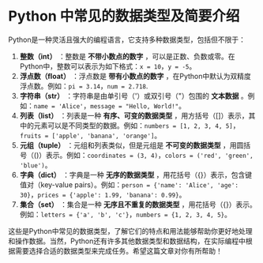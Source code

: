 # Python 中常见的数据类型及简要介绍

Python是一种灵活且强大的编程语言，它支持多种数据类型，包括但不限于：

1. **整数（int）** ：整数是 **不带小数点的数字** ，可以是正数、负数或零。在Python中，整数可以表示为如下格式：`x = 10`，`y = -5`。
2. **浮点数（float）** ：浮点数是 **带有小数点的数字** ，在Python中默认为双精度浮点数。例如：`pi = 3.14`，`num = 2.718`.
3. **字符串（str）** ：字符串是由单引号（'）或双引号（"）包围的 **文本数据** 。例如：`name = 'Alice'`，`message = "Hello, World!"`。
4. **列表（list）** ：列表是一种 **有序、可变的数据类型** ，用方括号（[]）表示，其中的元素可以是不同类型的数据。例如：`numbers = [1, 2, 3, 4, 5]`，`fruits = ['apple', 'banana', 'orange']`。
5. **元组（tuple）** ：元组和列表类似，但是元组是 **不可变的数据类型** ，用圆括号（()）表示。例如：`coordinates = (3, 4)`，`colors = ('red', 'green', 'blue')`。
6. **字典（dict）** ：字典是一种 **无序的数据类型** ，用花括号（{}）表示，包含键值对（key-value pairs）。例如：`person = {'name': 'Alice', 'age': 30}`，`prices = {'apple': 1.99, 'banana': 0.99}`。
7. **集合（set）** ：集合是一种 **无序且不重复的数据类型** ，用花括号（{}）表示。例如：`letters = {'a', 'b', 'c'}`，`numbers = {1, 2, 3, 4, 5}`。

这些是Python中常见的数据类型，了解它们的特点和用法能够帮助你更好地处理和操作数据。当然，Python还有许多其他数据类型和数据结构，在实际编程中根据需要选择合适的数据类型来完成任务。希望这篇文章对你有所帮助！
